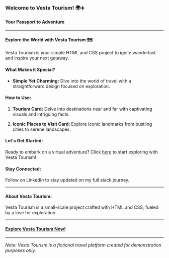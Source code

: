 ### Welcome to Vesta Tourism! 🌍✈️

#### Your Passport to Adventure

---

#### Explore the World with Vesta Tourism 🗺️

Vesta Tourism is your simple HTML and CSS project to ignite wanderlust and inspire your next getaway.

#### What Makes it Special?

- **Simple Yet Charming:** Dive into the world of travel with a straightforward design focused on exploration.
  
#### How to Use:

1. **Tourism Card:** Delve into destinations near and far with captivating visuals and intriguing facts.

2. **Iconic Places to Visit Card:** Explore iconic landmarks from bustling cities to serene landscapes.

#### Let's Get Started:

Ready to embark on a virtual adventure? Click [here](https://koushik-04kk.github.io/VestaTourism/) to start exploring with Vesta Tourism!

#### Stay Connected:

Follow on LinkedIn to stay updated on my full stack journey.

---

#### About Vesta Tourism:

Vesta Tourism is a small-scale project crafted with HTML and CSS, fueled by a love for exploration.

---

#### [Explore Vesta Tourism Now!](https://koushik-04kk.github.io/VestaTourism/)

---

*Note: Vesta Tourism is a fictional travel platform created for demonstration purposes only.*
